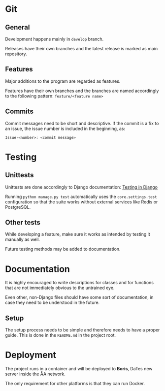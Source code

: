 # Git

## General

Development happens mainly in `develop` branch.

Releases have their own branches and the latest release is marked as main repository.

## Features

Major additions to the program are regarded as features.

Features have their own branches and the branches are named accordingly to the following pattern: `feature/<feature name>`

## Commits

Commit messages need to be short and descriptive. If the commit is a fix to an issue, the issue number is included in the beginning, as: 

    Issue-<number>: <commit message>

# Testing

## Unittests

Unittests are done accordingly to Django documentation: [Testing in Django](https://docs.djangoproject.com/en/2.1/topics/testing/)

Running `python manage.py test` automatically uses the `core.settings.test` configuration so that the suite works without external services like Redis or PostgreSQL.

## Other tests

While developing a feature, make sure it works as intended by testing it manually as well. 

Future testing methods may be added to documentation.

# Documentation

It is highly encouraged to write descriptions for classes and for functions that are not immediately obvious to the untrained eye.

Even other, non-Django files should have some sort of documentation, in case they need to be understood in the future.

## Setup

The setup process needs to be simple and therefore needs to have a proper guide. This is done in the `README.md` in the project root.

# Deployment

The project runs in a container and will be deployed to **Boris**, DaTes new server inside the ÅA network.

The only requirement for other platforms is that they can run Docker.
